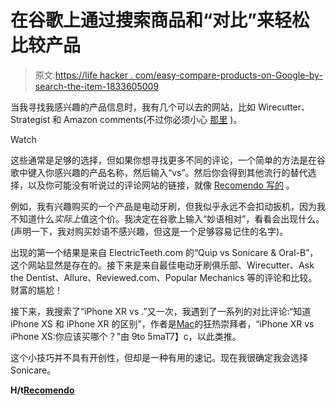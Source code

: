 # 在谷歌上通过搜索商品和“对比”来轻松比较产品

> 原文:[https://life hacker . com/easy-compare-products-on-Google-by-search-the-item-1833605009](https://lifehacker.com/easily-compare-products-on-google-by-searching-the-item-1833605009)

当我寻找我感兴趣的产品信息时，我有几个可以去的网站，比如 Wirecutter、Strategist 和 Amazon comments(不过你必须小心 [那里](https://lifehacker.com/how-to-spot-a-fake-five-star-amazon-review-1827907107#_ga=2.170546848.1837296093.1553520176-1723114163.1524514905) )。

Watch

这些通常是足够的选择，但如果你想寻找更多不同的评论，一个简单的方法是在谷歌中键入你感兴趣的产品名称，然后输入“vs”。然后你会得到其他流行的替代选择，以及你可能没有听说过的评论网站的链接，就像 [Recomendo 写的](http://recomendo.com/issues/social-mission-bollywood-pyt-sketch-pad-for-all-media-166882) 。

例如，我有兴趣购买的一个产品是电动牙刷，但我似乎永远不会扣动扳机，因为我不知道什么*实际上*值这个价。我决定在谷歌上输入“妙语相对”，看看会出现什么。(声明一下，我对购买妙语不感兴趣，但这是一个足够容易记住的名字)。

出现的第一个结果是来自 ElectricTeeth.com 的“Quip vs Sonicare & Oral-B”，这个网站显然是存在的。接下来是来自最佳电动牙刷俱乐部、Wirecutter、Ask the Dentist、Allure、Reviewed.com、Popular Mechanics 等的评论和比较。财富的尴尬！

接下来，我搜索了“iPhone XR vs .”又一次，我遇到了一系列的对比评论:“知道 iPhone XS 和 iPhone XR 的区别”，作者是[Mac](https://www.cultofmac.com/.../know-the-differences-between-iphone-xs-and-iphone-x...)的狂热崇拜者，“iPhone XR vs iPhone XS:你应该买哪个？”由 9to 5maT7】c，以此类推。

这个小技巧并不具有开创性，但却是一种有用的速记。现在我很确定我会选择 Sonicare。

**H/t**[**Recomendo**](http://recomendo.com/issues/social-mission-bollywood-pyt-sketch-pad-for-all-media-166882)